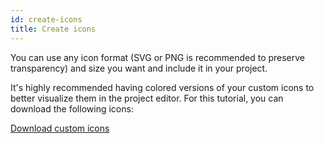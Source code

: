 ```yaml
---
id: create-icons
title: Create icons
---
```


You can use any icon format (SVG or PNG is recommended to preserve transparency) and size you want and include it in your project.

It's highly recommended having colored versions of your custom icons to better visualize them in the project editor. For this tutorial, you can download the following icons:

<a
  className="button button--primary"
  href="#">
  Download custom icons
</a>

